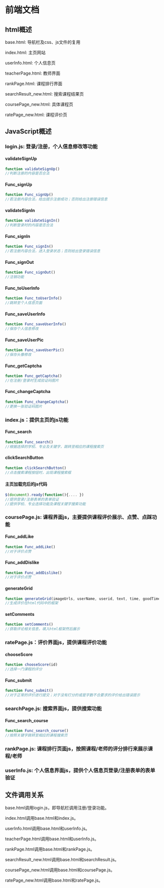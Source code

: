 # 前端文档

## html概述

base.html: 导航栏及css、js文件的复用

index.html: 主页网站

userInfo.html: 个人信息页

teacherPage.html: 教师界面

rankPage.html: 课程排行界面

searchResult_new.html: 搜索课程结果页

coursePage_new.html: 具体课程页

ratePage_new.html: 课程评价页

## JavaScript概述

### login.js: 登录/注册，个人信息修改等功能

#### validateSignUp

```JavaScript
function validateSignUp() 
//判断注册的内容是否合法
```

#### Func_signUp

```JavaScript
function Func_signUp()
//若注册内容合法，给出提示注册成功；否则给出注册错误信息
```

#### validateSignIn

```JavaScript
function validateSignIn() 
//判断登录时的内容是否合法
```

#### Func_signIn

```JavaScript
function Func_signIn()
//若注册内容合法，进入登录状态；否则给出登录错误信息
```

#### Func_signOut

```JavaScript
function Func_signOut()
//注销功能
```

#### Func_toUserInfo

```JavaScript
function Func_toUserInfo()
//跳转至个人信息页面
```

#### Func_saveUserInfo

```JavaScript
function Func_saveUserInfo()
//保存个人信息修改
```

#### Func_saveUserPic

```JavaScript
function Func_saveUserPic()
//保存头像修改
```

#### Func_getCaptcha

```JavaScript
function Func_getCaptcha()
//在注册/登录时生成验证码图片
```

#### Func_changeCaptcha

```JavaScript
function Func_changeCaptcha()
//更换一张验证码图片
```

### index.js：提供主页的js功能

#### Func_search

```JavaScript
function Func_search()
//根据选择的学校、专业及关键字，跳转至相应的课程搜索页
```

#### clickSearchButton

```JavaScript
function clickSearchButton()
//点击搜索课程按钮时，出现课程搜索框
```

#### 主页加载完后的js代码

```JavaScript
$(document).ready(function(){.... })
//提供登录/注册表单的表单验证
//提供学校、专业选择功能及课程关键字搜索功能
```

### coursePage.js: 课程界面js，主要提供课程评价展示、点赞、点踩功能

#### Func_addLike

```JavaScript
function Func_addLike()
//对于评价点赞
```

#### Func_addDislike

```JavaScript
function Func_addDislike()
//对于评价点赞
```

#### generateGrid

```JavaScript
function generateGrid(imageUrls, userName, userid, text, time, goodTimes, badTimes, commentId) 
//生成评价在html代码中的框架
```

#### setComments

```JavaScript
function setComments()
//获取评论相关信息，填入html框架然后展示
```

### ratePage.js：评价界面js，提供课程评价功能

#### chooseScore

```JavaScript
function chooseScore(id)
//选择一门课程的评分
```

#### Func_submit

```JavaScript
function Func_submit()
//对于正常的评价进行提交；对于没有打分的或是字数不合要求的评价给出错误提示
```

### searchPage.js: 搜索界面js，提供搜索功能

#### Func_search_course

```JavaScript
function Func_search_course()
//按照关键字跳转至相应的课程搜索页
```

### rankPage.js: 课程排行页面js，按照课程/老师的评分排行来展示课程/老师

### userInfo.js: 个人信息界面js，提供个人信息页登录/注册表单的表单验证

## 文件调用关系

base.html调用login.js，即导航栏调用注册/登录功能。

index.html调用base.html和index.js。

userInfo.html调用base.html和userInfo.js。

teacherPage.html调用base.html和userInfo.js。

rankPage.html调用base.html和rankPage.js。

searchResult_new.html调用base.html和searchResult.js。

coursePage_new.html调用base.html和coursePage.js。

ratePage_new.html调用base.html和ratePage.js。